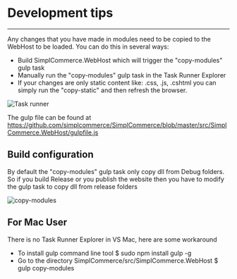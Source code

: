 # Development tips

---

Any changes that you have made in modules need to be copied to the WebHost to be loaded. You can do this in several ways:

- Build SimplCommerce.WebHost which will trigger the "copy-modules" gulp task
- Manually run the "copy-modules" gulp task in the Task Runner Explorer
- If your changes are only static content like: .css, .js, .cshtml you can simply run the "copy-static" and then refresh the browser.

![Task runner](images/taskrunner.png)

The gulp file can be found at https://github.com/simplcommerce/SimplCommerce/blob/master/src/SimplCommerce.WebHost/gulpfile.js

## Build configuration

By default the "copy-modules" gulp task only copy dll from Debug folders. So if you build Release or you publish the website then you have to modify the gulp task to copy dll from release folders

![copy-modules](images/copy-modules.png)

## For Mac User 
There is no Task Runner Explorer in VS Mac, here are some workaround
- To install gulp command line tool
    $ sudo npm install gulp -g
- Go to the directory SimplCommerce/src/SimplCommerce.WebHost
    $ gulp copy-modules
